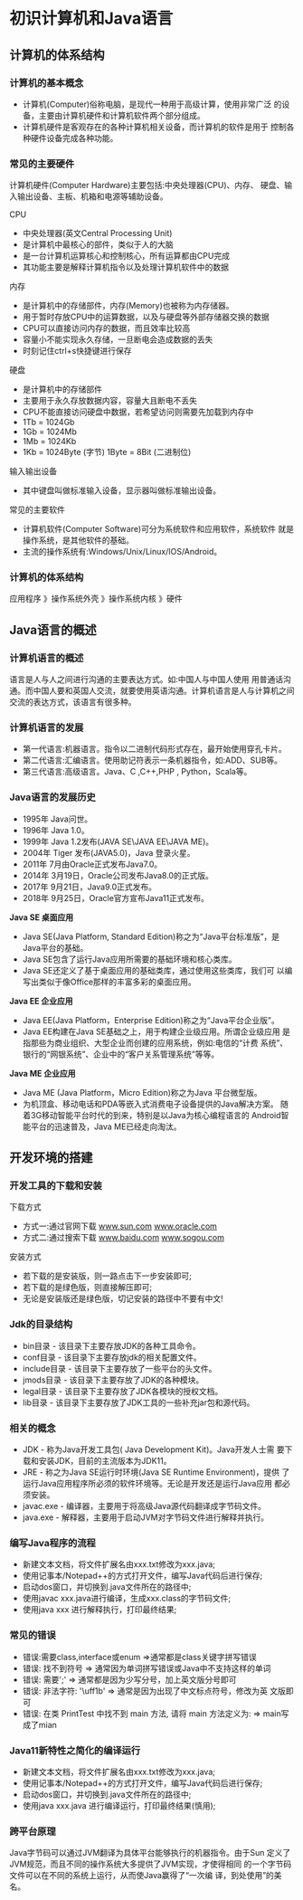 # 初识计算机和Java语言

## 计算机的体系结构

### 计算机的基本概念
- 计算机(Computer)俗称电脑，是现代一种用于高级计算，使用非常广泛 的设备，主要由计算机硬件和计算机软件两个部分组成。
- 计算机硬件是客观存在的各种计算机相关设备，而计算机的软件是用于 控制各种硬件设备完成各种功能。

### 常见的主要硬件

计算机硬件(Computer Hardware)主要包括:中央处理器(CPU)、内存、 硬盘、输入输出设备、主板、机箱和电源等辅助设备。

CPU

- 中央处理器(英文Central Processing Unit)
- 是计算机中最核心的部件，类似于人的大脑
- 是一台计算机运算核心和控制核心，所有运算都由CPU完成
- 其功能主要是解释计算机指令以及处理计算机软件中的数据

内存 

- 是计算机中的存储部件，内存(Memory)也被称为内存储器。
- 用于暂时存放CPU中的运算数据，以及与硬盘等外部存储器交换的数据
- CPU可以直接访问内存的数据，而且效率比较高
- 容量小不能实现永久存储，一旦断电会造成数据的丢失
- 时刻记住ctrl+s快捷键进行保存

硬盘 

- 是计算机中的存储部件
- 主要用于永久存放数据内容，容量大且断电不丢失
- CPU不能直接访问硬盘中数据，若希望访问则需要先加载到内存中
- 1Tb = 1024Gb
- 1Gb = 1024Mb
- 1Mb = 1024Kb
- 1Kb = 1024Byte (字节) 1Byte = 8Bit (二进制位)

输入输出设备

- 其中键盘叫做标准输入设备，显示器叫做标准输出设备。

常见的主要软件

- 计算机软件(Computer Software)可分为系统软件和应用软件，系统软件 就是操作系统，是其他软件的基础。
- 主流的操作系统有:Windows/Unix/Linux/IOS/Android。

### 计算机的体系结构

应用程序 》操作系统外壳 》操作系统内核 》硬件

## Java语言的概述

### 计算机语言的概述

语言是人与人之间进行沟通的主要表达方式。如:中国人与中国人使用 用普通话沟通。而中国人要和英国人交流，就要使用英语沟通。计算机语言是人与计算机之间交流的表达方式，该语言有很多种。

### 计算机语言的发展

- 第一代语言:机器语言。指令以二进制代码形式存在，最开始使用穿孔卡片。
- 第二代语言:汇编语言。使用助记符表示一条机器指令，如:ADD、SUB等。
- 第三代语言:高级语言。Java、C ,C++,PHP , Python，Scala等。

### Java语言的发展历史

- 1995年 Java问世。
- 1996年 Java 1.0。
- 1999年 Java 1.2发布(JAVA SE\JAVA EE\JAVA ME)。
- 2004年 Tiger 发布(JAVA5.0)，Java 登录火星。
- 2011年 7月由Oracle正式发布Java7.0。
- 2014年 3月19日，Oracle公司发布Java8.0的正式版。 
- 2017年 9月21日，Java9.0正式发布。
- 2018年 9月25日，Oracle官方宣布Java11正式发布。

**Java SE 桌面应用**

- Java SE(Java Platform, Standard Edition)称之为“Java平台标准版”，是 Java平台的基础。
- Java SE包含了运行Java应用所需要的基础环境和核心类库。
- Java SE还定义了基于桌面应用的基础类库，通过使用这些类库，我们可 以编写出类似于像Office那样的丰富多彩的桌面应用。

**Java EE 企业应用**

- Java EE(Java Platform，Enterprise Edition)称之为“Java平台企业版”。
- Java EE构建在Java SE基础之上，用于构建企业级应用。所谓企业级应用 是指那些为商业组织、大型企业而创建的应用系统，例如:电信的“计费 系统”、银行的“网银系统”、企业中的“客户关系管理系统”等等。

**Java ME 企业应用**

- Java ME (Java Platform，Micro Edition)称之为Java 平台微型版。
- 为机顶盒、移动电话和PDA等嵌入式消费电子设备提供的Java解决方案。 随着3G移动智能平台时代的到来，特别是以Java为核心编程语言的 Android智能平台的迅速普及，Java ME已经走向淘汰。

## 开发环境的搭建

### 开发工具的下载和安装

下载方式

- 方式一:通过官网下载 www.sun.com www.oracle.com 
- 方式二:通过搜索下载 www.baidu.com www.sogou.com

安装方式

- 若下载的是安装版，则一路点击下一步安装即可; 
- 若下载的是绿色版，则直接解压即可; 
- 无论是安装版还是绿色版，切记安装的路径中不要有中文!

### Jdk的目录结构

- bin目录 - 该目录下主要存放JDK的各种工具命令。
- conf目录 - 该目录下主要存放jdk的相关配置文件。
- include目录 - 该目录下主要存放了一些平台的头文件。
- jmods目录 - 该目录下主要存放了JDK的各种模块。
- legal目录 - 该目录下主要存放了JDK各模块的授权文档。
- lib目录 - 该目录下主要存放了JDK工具的一些补充jar包和源代码。

### 相关的概念

- JDK - 称为Java开发工具包( Java Development Kit)。Java开发人士需 要下载和安装JDK，目前的主流版本为JDK11。
- JRE - 称之为Java SE运行时环境(Java SE Runtime Environment)，提供 了运行Java应用程序所必须的软件环境等。无论是开发还是运行Java应用 都必须安装。
- javac.exe - 编译器，主要用于将高级Java源代码翻译成字节码文件。
- java.exe - 解释器，主要用于启动JVM对字节码文件进行解释并执行。

### 编写Java程序的流程

- 新建文本文档，将文件扩展名由xxx.txt修改为xxx.java;
- 使用记事本/Notepad++的方式打开文件，编写Java代码后进行保存; 
- 启动dos窗口，并切换到.java文件所在的路径中;
- 使用javac xxx.java进行编译，生成xxx.class的字节码文件;
- 使用java xxx 进行解释执行，打印最终结果;

### 常见的错误

- 错误:需要class,interface或enum =>通常都是class关键字拼写错误
- 错误: 找不到符号 => 通常因为单词拼写错误或Java中不支持这样的单词
- 错误: 需要';' => 通常都是因为少写分号，加上英文版分号即可
- 错误: 非法字符: '\uff1b' => 通常是因为出现了中文标点符号，修改为英
文版即可
- 错误: 在类 PrintTest 中找不到 main 方法, 请将 main 方法定义为: => main写成了mian

### Java11新特性之简化的编译运行

- 新建文本文档，将文件扩展名由xxx.txt修改为xxx.java;
- 使用记事本/Notepad++的方式打开文件，编写Java代码后进行保存; 
- 启动dos窗口，并切换到.java文件所在的路径中;
- 使用java xxx.java 进行编译运行，打印最终结果(慎用);

### 跨平台原理

Java字节码可以通过JVM翻译为具体平台能够执行的机器指令。由于Sun 定义了JVM规范，而且不同的操作系统大多提供了JVM实现，才使得相同 的一个字节码文件可以在不同的系统上运行，从而使Java赢得了“一次编 译，到处使用”的美名。
